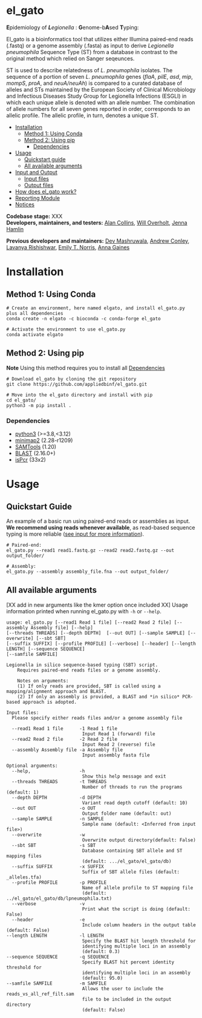 # el_gato
**E**pidemiology of ***L**egionella* : **G**enome-b**A**sed **T**yping:  

El_gato is a bioinformatics tool that utilizes either Illumina paired-end reads (.fastq) or a genome assembly (.fasta) as input to derive *Legionella pneumophila* Sequence Type (ST) from a database in contrast to the original method which relied on Sanger seqeunces. 

ST is used to describe relatedness of *L. pneumophila* isolates. The sequence of a portion of seven *L. pneumophila* genes (*flaA*, *pilE*, *asd*, *mip*, *mompS*, *proA*, and *neuA/neuAh*) is compared to a curated database of alleles and STs maintained by the European Society of Clinical Microbiology and Infectious Diseases Study Group for Legionella Infections (ESGLI) in which each unique allele is denoted with an allele number. The combination of allele numbers for all seven genes reported in order, corresponds to an allelic profile. The allelic profile, in turn, denotes a unique ST. 

* [Installation](#installation)
   * [Method 1: Using Conda](#method-1-using-conda)
   * [Method 2: Using pip](#method-2-using-pip)
     * [Dependencies](#dependencies)
* [Usage](#usage)
   * [Quickstart guide](#quickstart-guide)
   * [All available arguments](#all-available-arguments)
* [Input and Output](docs/input_output.md)
  * [Input files](docs/input_output.md/#input-files)
  * [Output files](docs/input_output.md/#output-files)
* [How does el_gato work?](docs/approach.md)
* [Reporting Module](docs/reporting_module.md)
* [Notices](docs/notices.md)

**Codebase stage:** XXX  
**Developers, maintainers, and testers:** [Alan Collins](https://github.com/Alan-Collins), [Will Overholt](https://github.com/waoverholt/), [Jenna Hamlin](https://github.com/jennahamlin)  

**Previous developers and maintainers:** [Dev Mashruwala](https://github.com/dmashruwala), [Andrew Conley](https://github.com/abconley), [Lavanya Rishishwar](https://github.com/lavanyarishishwar), [Emily T. Norris](https://github.com/norriset), [Anna Gaines](https://github.com/annagaines)

# Installation 

## Method 1: Using Conda
```
# Create an environment, here named elgato, and install el_gato.py plus all dependencies
conda create -n elgato -c bioconda -c conda-forge el_gato

# Activate the environment to use el_gato.py
conda activate elgato
```

## Method 2: Using pip
**Note** Using this method requires you to install all [Dependencies](#dependencies)
```
# Download el_gato by cloning the git repository
git clone https://github.com/appliedbinf/el_gato.git

# Move into the el_gato directory and install with pip
cd el_gato/
python3 -m pip install .
```
### Dependencies
* [python3](https://www.python.org/downloads/) (>=3.8,<3.12)
* [minimap2](https://github.com/lh3/minimap2) (2.28-r1209)
* [SAMTools](https://github.com/samtools/samtools) (1.20)
* [BLAST](https://blast.ncbi.nlm.nih.gov/Blast.cgi?PAGE_TYPE=BlastDocs&DOC_TYPE=Download) (2.16.0+)
* [isPcr](https://users.soe.ucsc.edu/~kent/) (33x2)
  
# Usage

## Quickstart Guide
An example of a basic run using paired-end reads or assemblies as input. **We recommend using reads whenever available**, as read-based sequence typing is more reliable ([see input for more information](docs/input_output.md)).
```
# Paired-end:
el_gato.py --read1 read1.fastq.gz --read2 read2.fastq.gz --out output_folder/

# Assembly:
el_gato.py --assembly assembly_file.fna --out output_folder/
```

## All available arguments
[XX add in new arguments like the kmer option once included XX]
Usage information printed when running el_gato.py with `-h` or `--help`.
```
usage: el_gato.py [--read1 Read 1 file] [--read2 Read 2 file] [--assembly Assembly file] [--help]  
[--threads THREADS] [--depth DEPTH]  [--out OUT] [--sample SAMPLE] [--overwrite] [--sbt SBT]  
[--suffix SUFFIX] [--profile PROFILE] [--verbose] [--header] [--length LENGTH] [--sequence SEQUENCE]
[--samfile SAMFILE]

Legionella in silico sequence-based typing (SBT) script.
    Requires paired-end reads files or a genome assembly.

    Notes on arguments:
    (1) If only reads are provided, SBT is called using a mapping/alignment approach and BLAST.
    (2) If only an assembly is provided, a BLAST and *in silico* PCR-based approach is adopted.

Input files:
  Please specify either reads files and/or a genome assembly file

  --read1 Read 1 file      -1 Read 1 file
                            Input Read 1 (forward) file
  --read2 Read 2 file      -2 Read 2 file
                            Input Read 2 (reverse) file
  --assembly Assembly file -a Assembly file
                            Input assembly fasta file

Optional arguments:
  --help,                  -h  
                            Show this help message and exit
  --threads THREADS        -t THREADS
                            Number of threads to run the programs (default: 1)
  --depth DEPTH            -d DEPTH
                            Variant read depth cutoff (default: 10)
  --out OUT                -o OUT  
                            Output folder name (default: out)
  --sample SAMPLE          -n SAMPLE
                            Sample name (default: <Inferred from input file>)
  --overwrite              -w  
                            Overwrite output directory(default: False)
  --sbt SBT                -s SBT  
                            Database containing SBT allele and ST mapping files  
                            (default: .../el_gato/el_gato/db)
  --suffix SUFFIX          -x SUFFIX
                            Suffix of SBT allele files (default: _alleles.tfa)
  --profile PROFILE        -p PROFILE  
                            Name of allele profile to ST mapping file  
                            (default: ../el_gato/el_gato/db/lpneumophila.txt) 
  --verbose                -v  
                            Print what the script is doing (default: False)
  --header                 -e  
                            Include column headers in the output table (default: False)
--length LENGTH            -l LENGTH  
                            Specify the BLAST hit length threshold for  
                            identifying multiple loci in an assembly  
                            (default: 0.3)
--sequence SEQUENCE        -q SEQUENCE  
                            Specify BLAST hit percent identity threshold for  
                            identifying multiple loci in an assembly  
                            (default: 95.0)
--samfile SAMFILE          -m SAMFILE
                            Allows the user to include the reads_vs_all_ref_filt.sam
                            file to be included in the output directory
                            (default: False)
```
